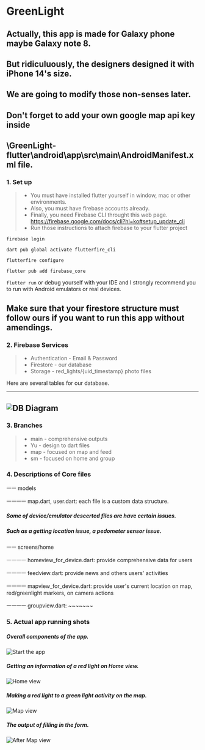 # GreenLight

## Actually, this app is made for Galaxy phone maybe Galaxy note 8.
## But ridiculuously, the designers designed it with iPhone 14's size.
## We are going to modify those non-senses later.

## Don't forget to add your own google map api key inside 
## \GreenLight-flutter\android\app\src\main\AndroidManifest.xml file.


### 1. Set up

> * You must have installed flutter yourself in window, mac or other environments.
> * Also, you must have firebase accounts already. 
> * Finally, you need Firebase CLI throught this web page. https://firebase.google.com/docs/cli?hl=ko#setup_update_cli
> * Run those instructions to attach firebase to your flutter project

```firebase login```

```dart pub global activate flutterfire_cli```

```flutterfire configure```

```flutter pub add firebase_core```

```flutter run``` or debug yourself with your IDE and I strongly recommend you to run with Android emulators or real devices.

## Make sure that your firestore structure must follow ours if you want to run this app without amendings.

### 2. Firebase Services

> * Authentication - Email & Password
> * Firestore - our database
> * Storage - red_lights/{uid_timestamp} photo files

Here are several tables for our database.


------------------------------
![DB Diagram](GreenLight.png)
------------------------------





### 3. Branches

> * main - comprehensive outputs
> * Yu - design to dart files
> * map - focused on map and feed 
> * sm - focused on home and group

### 4. Descriptions of Core files

ㅡㅡ models

ㅡㅡㅡㅡ map.dart, user.dart: each file is a custom data structure.

##### Some of device/emulator descerted files are have certain issues.
##### Such as a getting location issue, a pedometer sensor issue. 

ㅡㅡ screens/home

ㅡㅡㅡㅡ homeview_for_device.dart: provide comprehensive data for users

ㅡㅡㅡㅡ feedview.dart: provide news and others users' activities

ㅡㅡㅡㅡ mapview_for_device.dart: provide user's current location on map, red/greenlight markers, on camera actions

ㅡㅡㅡㅡ groupview.dart: ~~~~~~~


### 5. Actual app running shots

##### Overall components of the app.

![Start the app](openapp.gif)

##### Getting an information of a red light on Home view.

![Home view](redlights.gif)

##### Making a red light to a green light activity on the map.

![Map view](form.gif)

##### The output of filling in the form.

![After Map view](greenlights.gif)
